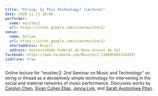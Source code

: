 ```yaml
---
title: "String: Is This Technology? (Lecture)"
date: 2020-11-11 10:00
performer:
  name: musitec2
  url: https://sites.google.com/view/musitec2/
venue:
  name: Online
  url: https://sites.google.com/view/musitec2/
  shortaddress: Brazil
  address: Universidade Federal de Mato Grosso do Sul
facebook: https://www.facebook.com/Musitec2-110695684138459/
isOnline: true
---
```

Online lecture for “musitec2: 2nd Seminar on Music and Technology” on string
or thread as a deceptively simple technology for intervening in the social and
material networks of music performance. Discusses works by [Carolyn Chen][cc],
[Sivan Cohen Elias][sce], [Jenna Lyle][jl], and [Sarah Ayotomiwa Pitan][sp].

[cc]: https://www.youtube.com/watch?v=ejHY4dAahkw
[sce]: https://www.youtube.com/watch?v=YKJ6Fj9mc3s
[jl]: https://www.youtube.com/watch?v=b5P1Np3vVBI
[sp]: https://www.youtube.com/watch?v=_VzMXRXCl9E
